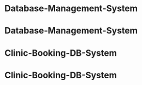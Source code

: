 # Database-Management-System
# Database-Management-System
# Clinic-Booking-DB-System
# Clinic-Booking-DB-System
